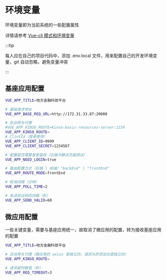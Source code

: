 # 环境变量

环境变量即为当前系统的一些配置属性

详情请参考 [Vue-cli 模式和环境变量](https://cli.vuejs.org/zh/guide/mode-and-env.html)

:::tip

每人应在自己的项目代码中，添加 .env.local 文件，用来配置自己的开发环境变量，git 自动忽略，避免变量冲突

:::

## 基座应用配置

```zsh
VUE_APP_TITLE=地方金融科技平台

# 基础请求地址
VUE_APP_BASE_REQ_URL=http://172.31.33.87:20000

# 后台网关代理
#VUE_APP_KINSO_ROUTE=kinso-basic-resources-server:1234
VUE_APP_KINSO_ROUTE=
# ClintId（登录使用）
VUE_APP_CLIENT_ID=9999
VUE_APP_CLIENT_SECRET=1234567

# 配置是否需要登录鉴权（仅做为静态页面调试）
VUE_APP_NEED_LOGIN=true

# 路由配置方式（后端 | 前端）"backEnd" | "frontEnd"
VUE_APP_ROUTE_MODE=frontEnd

# 轮询间隔（分钟）
VUE_APP_POLL_TIME=2

# 发送验证码的间隔（秒）
VUE_APP_SEND_VALID=60
```

## 微应用配置

一些关键变量，需要与基座应用统一，故取消了微应用的配置，转为接收基座应用的配置

```zsh
VUE_APP_TITLE=地方金融科技平台

# 后台网关代理（微应用的 axios 是独立的，请求头的添加也是独立的）
VUE_APP_KINSO_ROUTE=

# 请求超时数值（秒）
VUE_APP_REQ_TIMEOUT=3
```
